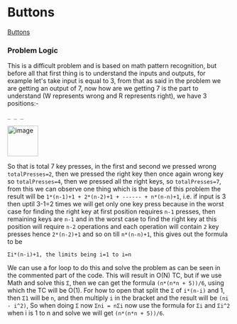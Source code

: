 # Buttons
[Buttons](https://codeforces.com/problemset/problem/268/B)

### Problem Logic
This is a difficult problem and is based on math pattern recognition, but before all that first thing is to understand the inputs and outputs, for example let's take input is equal to 3, from that as said in the problem we are getting an output of 7, now how are we getting 7 is the part to understand (W represents wrong and R represents right), we have 3 positions:-

`_ _ _`

<img width="69" alt="image" src="https://github.com/user-attachments/assets/54113d33-33b4-4392-bf2a-93ddc4843d47" />

So that is total 7 key presses, in the first and second we pressed wrong `totalPresses=2`, then we pressed the right key then once again wrong key so `totalPresses=4`, then we pressed all the right keys, so `totalPresses=7`, from this we can observe one thing which is the base of this problem the result will be `1*(n-1)+1 + 2*(n-2)+1 + ------ + n*(n-n)+1`, i.e. if input is 3 then uptil 3-1=2 times we will get only one key press because in the worst case for finding the right key at first position requires `n-1` presses, then remaining keys are `n-1` and in the worst case to find the right key at this position will require `n-2` operations and each operation will contain `2` key presses hence `2*(n-2)+1` and so on till `n*(n-n)+1`, this gives out the formula to be 

    Σi*(n-i)+1, the limits being i=1 to i=n

We can use a for loop to do this and solve the problem as can be seen in the commented part of the code. This will result in O(N) TC, but if we use Math and solve this `Σ`, then we can get the formula `(n*(n*n + 5))/6`, using which the TC will be O(1). For how to open that split the `Σ` of `i*(n-i)` and 1, then `Σ1` will be `n`, and then multiply `i` in the bracket and the result will be `(ni - i^2)`, So when doing `Σ` now `Σni = nΣi` now use the formula for `Σi` and `Σi^2` when i is 1 to n and solve we will get `(n*(n*n + 5))/6`.
